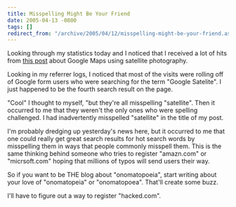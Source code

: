 ```yaml
---
title: Misspelling Might Be Your Friend
date: 2005-04-13 -0800
tags: []
redirect_from: "/archive/2005/04/12/misspelling-might-be-your-friend.aspx/"
---
```


Looking through my statistics today and I noticed that I received a lot
of hits from [this
post](https://haacked.com/archive/2005/04/04/2555.aspx) about Google Maps
using satellite photography.

Looking in my referrer logs, I noticed that most of the visits were
rolling off of Google form users who were searching for the term "Google
Satelite". I just happened to be the fourth search result on the page.

"Cool" I thought to myself, "but they're all misspelling "satellite".
Then it occurred to me that they weren't the only ones who were spelling
challenged. I had inadvertently misspelled "satellite" in the title of
my post.

I'm probably dredging up yesterday's news here, but it occurred to me
that one could really get great search results for hot search words by
misspelling them in ways that people commonly misspell them. This is the
same thinking behind someone who tries to register "amazn.com" or
"micrsoft.com" hoping that millions of typos will send users their way.

So if you want to be THE blog about "onomatopoeia", start writing about
your love of "onomatopeia" or "onomatopoea". That'll create some buzz.

I'll have to figure out a way to register "hacked.com".

